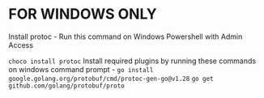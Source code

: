 # FOR WINDOWS ONLY
Install protoc - 
Run this command on Windows Powershell with Admin Access

`choco install protoc`
Install required plugins by running these commands on windows command prompt - 
`go install google.golang.org/protobuf/cmd/protoc-gen-go@v1.28`
`go get github.com/golang/protobuf/proto`

